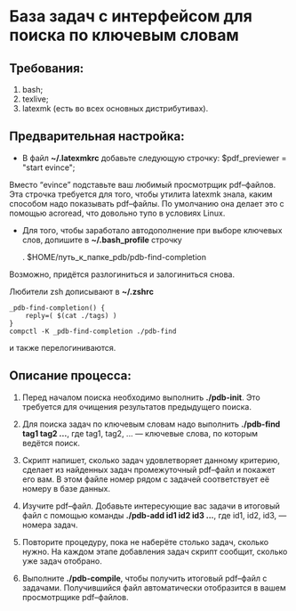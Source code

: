 База задач с интерфейсом для поиска по ключевым словам
==

Требования:
--
1. bash;
2. texlive;
3. latexmk (есть во всех основных дистрибутивах).

Предварительная настройка:
--
* В файл **~/.latexmkrc** добавьте следующую строчку:
$pdf_previewer = "start evince";

Вместо “evince” подставьте ваш любимый просмотрщик pdf–файлов. Эта
строчка требуется для того, чтобы утилита latexmk знала, каким
способом надо показывать pdf–файлы. По умолчанию она делает это с
помощью acroread, что довольно тупо в условиях Linux. 

* Для того, чтобы заработало автодополнение при выборе ключевых слов,
допишите в **~/.bash_profile** строчку

    . $HOME/путь_к_папке_pdb/pdb-find-completion

Возможно, придётся разлогиниться и залогиниться снова.

Любители zsh дописывают в **~/.zshrc**

    _pdb-find-completion() {
        reply=( $(cat ./tags) )
    }
    compctl -K _pdb-find-completion ./pdb-find

и также перелогиниваются.

Описание процесса:
--
1. Перед началом поиска необходимо выполнить **./pdb-init**. Это требуется
для очищения результатов предыдущего поиска.

2. Для поиска задач по ключевым словам надо выполнить **./pdb-find tag1 tag2 ...**,
где tag1, tag2, ... — ключевые слова, по которым ведётся поиск.

3. Скрипт напишет, сколько задач удовлетворяет данному критерию,
сделает из найденных задач промежуточный pdf–файл и покажет его вам. В
этом файле номер рядом с задачей соответствует её номеру в базе
данных.

4. Изучите pdf–файл. Добавьте интересующие вас задачи в итоговый файл
с помощью команды **./pdb-add id1 id2 id3 ...**, где id1, id2, id3, —
номера задач.

5. Повторите процедуру, пока не наберёте столько задач, сколько
нужно. На каждом этапе добавления задач скрипт сообщит, сколько уже
задач отобрано.

6. Выполните **./pdb-compile**, чтобы получить итоговый pdf–файл с
задачами. Получившийся файл автоматически отобразится в вашем
просмотрщике pdf–файлов.
